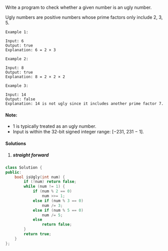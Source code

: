 Write a program to check whether a given number is an ugly number.

Ugly numbers are positive numbers whose prime factors only include 2, 3, 5.

```
Example 1:

Input: 6
Output: true
Explanation: 6 = 2 × 3

Example 2:

Input: 8
Output: true
Explanation: 8 = 2 × 2 × 2

Example 3:

Input: 14
Output: false 
Explanation: 14 is not ugly since it includes another prime factor 7.
```

#### Note:

-    1 is typically treated as an ugly number.
-    Input is within the 32-bit signed integer range: [−231,  231 − 1].


#### Solutions


1. ##### straight forward

```c++
class Solution {
public:
    bool isUgly(int num) {
        if (!num) return false;
        while (num != 1) {
            if (num % 2 == 0)
                num >>= 1;
            else if (num % 3 == 0)
                num /= 3;
            else if (num % 5 == 0)
                num /= 5;
            else
                return false;
        }
        return true;
    }
};
```